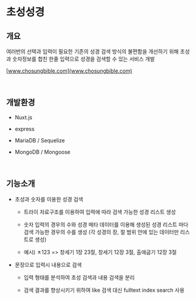 # 초성성경

## 개요

여러번의 선택과 입력이 필요한 기존의 성경 검색 방식의 불편함을 개선하기 위해 초성과 숫자정보를 합친 한줄 입력으로 성경을 검색할 수 있는 서비스 개발

[www.chosungbible.com](www.chosungbible.com)

<br>

## 개발환경

- Nuxt.js

- express

- MariaDB / Sequelize

- MongoDB / Mongoose

<br>

## 기능소개

- 초성과 숫자를 이용한 성경 검색

  - 트라이 자료구조를 이용하여 입력에 따라 검색 가능한 성경 리스트 생성

  - 숫자 입력의 경우의 수와 성경 메타 데이터를 이용해 생성된 성경 리스트 마다 검색 가능한 경우의 수를 생성 (각 성경의 장, 절 범위 안에 있는 데이터만 리스트로 생성)

  - 예시) ㅊ123 => 창세기 1장 23절, 창세기 12장 3절, 출애굽기 12장 3절

* 문장으로 입력시 내용으로 검색

  - 입력 형태를 분석하여 초성 검색과 내용 검색을 분리

  - 검색 결과를 향상시키기 위하여 like 검색 대신 fulltext index search 사용
